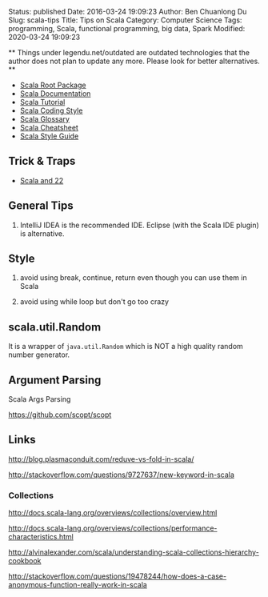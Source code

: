Status: published
Date: 2016-03-24 19:09:23
Author: Ben Chuanlong Du
Slug: scala-tips
Title: Tips on Scala
Category: Computer Science
Tags: programming, Scala, functional programming, big data, Spark
Modified: 2020-03-24 19:09:23

**
Things under legendu.net/outdated are outdated technologies 
that the author does not plan to update any more. 
Please look for better alternatives.
**

- [Scala Root Package](http://www.scala-lang.org/api/current/#package)
- [Scala Documentation](http://docs.scala-lang.org/index.html)
- [Scala Tutorial](http://docs.scala-lang.org/tutorials/)
- [Scala Coding Style](http://docs.scala-lang.org/style/)
- [Scala Glossary](http://docs.scala-lang.org/glossary/)
- [Scala Cheatsheet](http://docs.scala-lang.org/cheatsheets/)
- [Scala Style Guide](https://github.com/databricks/scala-style-guide)

## Trick & Traps 

- [Scala and 22](https://underscore.io/blog/posts/2016/10/11/twenty-two.html)

## General Tips

1. IntelliJ IDEA is the recommended IDE.
    Eclipse (with the Scala IDE plugin) is alternative.

## Style

1. avoid using break, continue, return even though you can use them in Scala

2. avoid using while loop but don't go too crazy

## scala.util.Random

It is a wrapper of `java.util.Random` which is NOT a high quality random number generator.

## Argument Parsing


Scala Args Parsing 

https://github.com/scopt/scopt


## Links

http://blog.plasmaconduit.com/reduve-vs-fold-in-scala/

http://stackoverflow.com/questions/9727637/new-keyword-in-scala

### Collections

http://docs.scala-lang.org/overviews/collections/overview.html

http://docs.scala-lang.org/overviews/collections/performance-characteristics.html

http://alvinalexander.com/scala/understanding-scala-collections-hierarchy-cookbook

http://stackoverflow.com/questions/19478244/how-does-a-case-anonymous-function-really-work-in-scala
